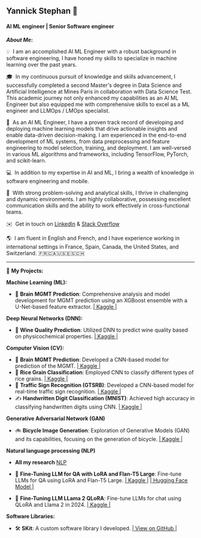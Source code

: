 ## Yannick Stephan 👋
#### AI ML engineer | Senior Software engineer 

<b>*About Me*:</b>

💡 &nbsp;I am an accomplished AI ML Engineer with a robust background in software engineering, I have honed my skills to specialize in machine learning over the past years.

🎓 &nbsp;In my continuous pursuit of knowledge and skills advancement, I successfully completed a second Master's degree in Data Science and Artificial Intelligence at Mines Paris in collaboration with Data Science Test. This academic journey not only enhanced my capabilities as an AI ML Engineer but also equipped me with comprehensive skills to excel as a ML engineer and LLMOps / LMOps specialist.

🔬 &nbsp;As an AI ML Engineer, I have a proven track record of developing and deploying machine learning models that drive actionable insights and enable data-driven decision-making. I am experienced in the end-to-end development of ML systems, from data preprocessing and feature engineering to model selection, training, and deployment. I am well-versed in various ML algorithms and frameworks, including TensorFlow, PyTorch, and scikit-learn.

💻 &nbsp;In addition to my expertise in AI and ML, I bring a wealth of knowledge in software engineering and mobile.

🌟 &nbsp;With strong problem-solving and analytical skills, I thrive in challenging and dynamic environments. I am highly collaborative, possessing excellent communication skills and the ability to work effectively in cross-functional teams.

✉️ &nbsp;Get in touch on [LinkedIn](https://www.linkedin.com/in/yannick-stephan/) & [Stack Overflow](https://stackoverflow.com/users/3765457/yannsteph) 

🌎 &nbsp;I am fluent in English and French, and I have experience working in international settings in France, Spain, Canada, the United States, and Switzerland.
🇫🇷🇨🇦🇺🇸🇪🇸🇨🇭

* * *

📂 **My Projects:**

**Machine Learning (ML):**

*   🧠 **Brain MGMT Prediction**: Comprehensive analysis and model development for MGMT prediction using an XGBoost ensemble with a U-Net-based feature extractor. [| Kaggle |](https://www.kaggle.com/code/yannicksteph/u-net-cv-brain-prediction)

**Deep Neural Networks (DNN):**

*   🍷 **Wine Quality Prediction**: Utilized DNN to predict wine quality based on physicochemical properties. [| Kaggle |](https://www.kaggle.com/code/yannicksteph/dnn-wine-prediction)

**Computer Vision (CV):**

*   🧠 **Brain MGMT Prediction**: Developed a CNN-based model for prediction of the MGMT. [| Kaggle |](https://www.kaggle.com/code/yannicksteph/cnn-cv-brain-prediction)
*   🌾 **Rice Grain Classification**: Employed CNN to classify different types of rice grains. [| Kaggle |](https://www.kaggle.com/code/yannicksteph/cnn-cv-rice-classification)
*   🚦 **Traffic Sign Recognition (GTSRB)**: Developed a CNN-based model for real-time traffic sign recognition. [| Kaggle |](https://www.kaggle.com/code/yannicksteph/cnn-cv-gtsrb-classification)
*   ✍️ **Handwritten Digit Classification (MNIST)**: Achieved high accuracy in classifying handwritten digits using CNN. [| Kaggle |](https://www.kaggle.com/code/yannicksteph/cnn-cv-mnist-classification)

**Generative Adversarial Network (GAN)** 

*   🚲 **Bicycle Image Generation**: Exploration of Generative Models (GAN) and its capabilities, focusing on the generation of bicycle. [| Kaggle |](https://www.kaggle.com/yannicksteph/wgan-gp-gm-quickdraw-image-generation/)

**Natural language processing (NLP)**

* **All my research** [NLP](https://github.com/YanSte/NLP)

* 💬 **Fine-Tuning LLM for QA with LoRA and Flan-T5 Large**: Fine-tune LLMs for QA using LoRA and Flan-T5 Large. [| Kaggle |](https://www.kaggle.com/code/yannicksteph/nlp-llm-fine-tuning-qa-lora-t5) [| Hugging Face Model |](https://huggingface.co/YanSte/t5_large_fine_tuning_question_answering_hc3_chatgpt_prompts)

* 💬 **Fine-Tuning LLM LLama 2 QLoRA**: Fine-tune LLMs for chat using QLoRA and Llama 2 in 2024. [| Kaggle |](https://www.kaggle.com/yannicksteph/nlp-llm-fine-tuning-llama-2-qlora/)

**Software Libraries:**

*   🛠️ **SKit**: A custom software library I developed. [| View on GitHub |](https://github.com/YanSteph/SKit)
